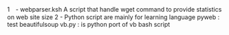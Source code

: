 1　- webparser.ksh
A script that handle wget command to provide statistics on web site size
2 - Python script are mainly for learning language
pyweb : test beautifulsoup
vb.py : is python port of vb bash script
